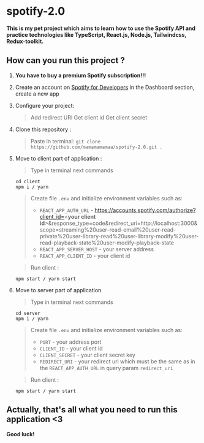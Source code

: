 # spotify-2.0

**This is my pet project which aims to learn how to use the Spotify API and practice technologies like TypeScript, React.js, Node.js, Tailwindcss, Redux-toolkit.**

## How can you run this project ?

1. **You have to buy a premium Spotify subscription!!!**

2. Create an account on [Spotify for Developers](https://developer.spotify.com/) in the Dashboard section, create a new app

3. Configure your project:
   > Add redirect URI
   > Get client id
   > Get client secret
 
4. Clone this repository : 
   > Paste in terminal: `git clone https://github.com/mamamamamaa/spotify-2.0.git .`

5. Move to client part of application :
   > Type in terminal next commands
    ```
    cd client
    npm i / yarn 
    ```
    
   > Create file `.env` and initialize environment variables such as:
   >* `REACT_APP_AUTH_URL` - https://accounts.spotify.com/authorize?client_id=<__your client id__>&response_type=code&redirect_uri=http://localhost:3000&scope=streaming%20user-read-email%20user-read-private%20user-library-read%20user-library-modify%20user-read-playback-state%20user-modify-playback-state
   >* `REACT_APP_SERVER_HOST` - your server address
   >* `REACT_APP_CLIENT_ID` - your client id
   
   > Run client : 
     ```
     npm start / yarn start
     ```
6. Move to server part of application 
   > Type in terminal next commands
    ```
    cd server
    npm i / yarn
    ```
    
   > Create file `.env` and initialize environment variables such as:
   >* `PORT` - your address port
   >* `CLIENT_ID` - your client id
   >* `CLIENT_SECRET` - your client secret key
   >* `REDIRECT_URI` - your redirect uri which must be the same as in the `REACT_APP_AUTH_URL` in query param `redirect_uri`
   
   > Run client : 
     ```
     npm start / yarn start
     ```
     
  ## Actually, that's all what you need to run this application <3
  **Good luck!**
